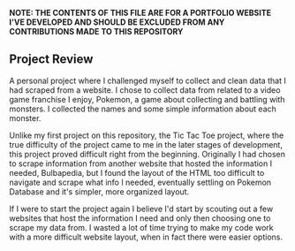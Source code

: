 **NOTE: THE CONTENTS OF THIS FILE ARE FOR A PORTFOLIO WEBSITE I'VE DEVELOPED AND SHOULD BE EXCLUDED FROM ANY CONTRIBUTIONS MADE TO THIS REPOSITORY**

## Project Review
A personal project where I challenged myself to collect and clean data that I had scraped from a website. I chose to collect data from related to a 
video game franchise I enjoy, Pokemon, a game about collecting and battling with monsters. I collected the names and some simple information about 
each monster. 

Unlike my first project on this repository, the Tic Tac Toe project, where the true difficulty of the project came to me in the later stages of development, 
this project proved difficult right from the beginning. Originally I had chosen to scrape information from another website that hosted the information I needed, 
Bulbapedia, but I found the layout of the HTML too difficult to navigate and scrape what info I needed, eventually settling on Pokemon Database and it's simpler, 
more organized layout. 

If I were to start the project again I believe I'd start by scouting out a few websites that host the information I need and only then choosing one to scrape my data from. 
I wasted a lot of time trying to make my code work with a more difficult website layout, when in fact there were easier options. 
